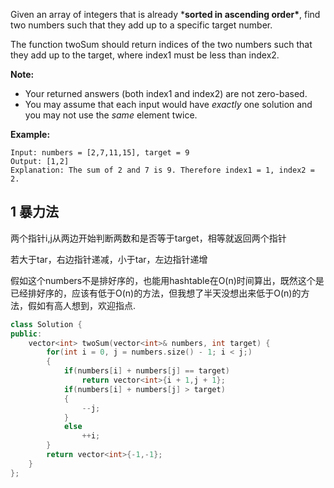 Given an array of integers that is already ***sorted in ascending order\***, find two numbers such that they add up to a specific target number.

The function twoSum should return indices of the two numbers such that they add up to the target, where index1 must be less than index2.

**Note:**

- Your returned answers (both index1 and index2) are not zero-based.
- You may assume that each input would have *exactly* one solution and you may not use the *same* element twice.

**Example:**

```
Input: numbers = [2,7,11,15], target = 9
Output: [1,2]
Explanation: The sum of 2 and 7 is 9. Therefore index1 = 1, index2 = 2.
```

## 1 暴力法

两个指针i,j从两边开始判断两数和是否等于target，相等就返回两个指针

若大于tar，右边指针递减，小于tar，左边指针递增

假如这个numbers不是排好序的，也能用hashtable在O(n)时间算出，既然这个是已经排好序的，应该有低于O(n)的方法，但我想了半天没想出来低于O(n)的方法，假如有高人想到，欢迎指点.

```c++
class Solution {
public:
    vector<int> twoSum(vector<int>& numbers, int target) {
        for(int i = 0, j = numbers.size() - 1; i < j;)
        {
            if(numbers[i] + numbers[j] == target)
                return vector<int>{i + 1,j + 1};
            if(numbers[i] + numbers[j] > target)
            {
                --j;
            }
            else
                ++i;
        }
        return vector<int>{-1,-1};
    }
};
```

